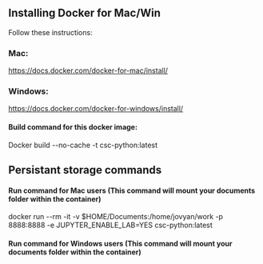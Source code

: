## Installing Docker for Mac/Win

Follow these instructions:

### Mac:
https://docs.docker.com/docker-for-mac/install/

### Windows:
https://docs.docker.com/docker-for-windows/install/

#### Build command for this docker image:
Docker build --no-cache -t csc-python:latest

## Persistant storage commands
#### Run command for Mac users (This command will mount your documents folder within the container)
docker run --rm -it -v $HOME/Documents:/home/jovyan/work -p 8888:8888 -e JUPYTER_ENABLE_LAB=YES  csc-python:latest


#### Run command for Windows users (This command will mount your documents folder within the container)
